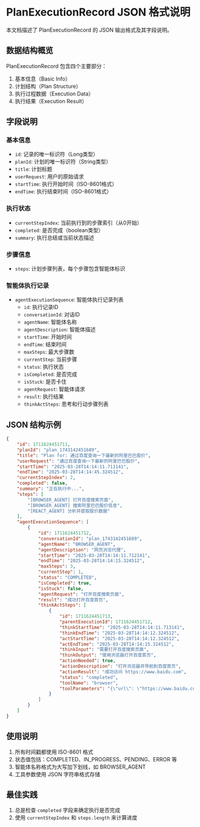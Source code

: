 # PlanExecutionRecord JSON 格式说明

本文档描述了 PlanExecutionRecord 的 JSON 输出格式及其字段说明。

## 数据结构概览

PlanExecutionRecord 包含四个主要部分：
1. 基本信息（Basic Info）
2. 计划结构（Plan Structure）
3. 执行过程数据（Execution Data）
4. 执行结果（Execution Result）

## 字段说明

### 基本信息
- `id`: 记录的唯一标识符（Long类型）
- `planId`: 计划的唯一标识符（String类型）
- `title`: 计划标题
- `userRequest`: 用户的原始请求
- `startTime`: 执行开始时间（ISO-8601格式）
- `endTime`: 执行结束时间（ISO-8601格式）

### 执行状态
- `currentStepIndex`: 当前执行到的步骤索引（从0开始）
- `completed`: 是否完成（boolean类型）
- `summary`: 执行总结或当前状态描述

### 步骤信息
- `steps`: 计划步骤列表，每个步骤包含智能体标识
  
### 智能体执行记录
- `agentExecutionSequence`: 智能体执行记录列表
  - `id`: 执行记录ID
  - `conversationId`: 对话ID
  - `agentName`: 智能体名称
  - `agentDescription`: 智能体描述
  - `startTime`: 开始时间
  - `endTime`: 结束时间
  - `maxSteps`: 最大步骤数
  - `currentStep`: 当前步骤
  - `status`: 执行状态
  - `isCompleted`: 是否完成
  - `isStuck`: 是否卡住
  - `agentRequest`: 智能体请求
  - `result`: 执行结果
  - `thinkActSteps`: 思考和行动步骤列表

## JSON 结构示例

```json
{
    "id": 1711624451711,
    "planId": "plan_1743142451689",
    "title": "Plan for: 通过百度查询一下最新的阿里巴巴股价",
    "userRequest": "通过百度查询一下最新的阿里巴巴股价",
    "startTime": "2025-03-28T14:14:11.711141",
    "endTime": "2025-03-28T14:14:45.324512",
    "currentStepIndex": 2,
    "completed": false,
    "summary": "正在执行中...",
    "steps": [
        "[BROWSER_AGENT] 打开百度搜索页面",
        "[BROWSER_AGENT] 搜索阿里巴巴股价信息",
        "[REACT_AGENT] 分析并提取股价数据"
    ],
    "agentExecutionSequence": [
        {
            "id": 1711624451712,
            "conversationId": "plan_1743142451689",
            "agentName": "BROWSER_AGENT",
            "agentDescription": "网页浏览代理",
            "startTime": "2025-03-28T14:14:11.712141",
            "endTime": "2025-03-28T14:14:15.324512",
            "maxSteps": 3,
            "currentStep": 1,
            "status": "COMPLETED",
            "isCompleted": true,
            "isStuck": false,
            "agentRequest": "打开百度搜索页面",
            "result": "成功打开百度首页",
            "thinkActSteps": [
                {
                    "id": 1711624451713,
                    "parentExecutionId": 1711624451712,
                    "thinkStartTime": "2025-03-28T14:14:11.713141",
                    "thinkEndTime": "2025-03-28T14:14:12.324512",
                    "actStartTime": "2025-03-28T14:14:12.324512",
                    "actEndTime": "2025-03-28T14:14:15.324512",
                    "thinkInput": "需要打开百度搜索页面",
                    "thinkOutput": "使用浏览器打开百度首页",
                    "actionNeeded": true,
                    "actionDescription": "打开浏览器并导航到百度首页",
                    "actionResult": "成功访问 https://www.baidu.com",
                    "status": "completed",
                    "toolName": "browser",
                    "toolParameters": "{\"url\": \"https://www.baidu.com\"}"
                }
            ]
        }
    ]
}
```

## 使用说明

1. 所有时间戳都使用 ISO-8601 格式
2. 状态值包括：COMPLETED、IN_PROGRESS、PENDING、ERROR 等
3. 智能体名称格式为大写加下划线，如 BROWSER_AGENT
4. 工具参数使用 JSON 字符串格式存储

## 最佳实践

1. 总是检查 `completed` 字段来确定执行是否完成
2. 使用 `currentStepIndex` 和 `steps.length` 来计算进度
